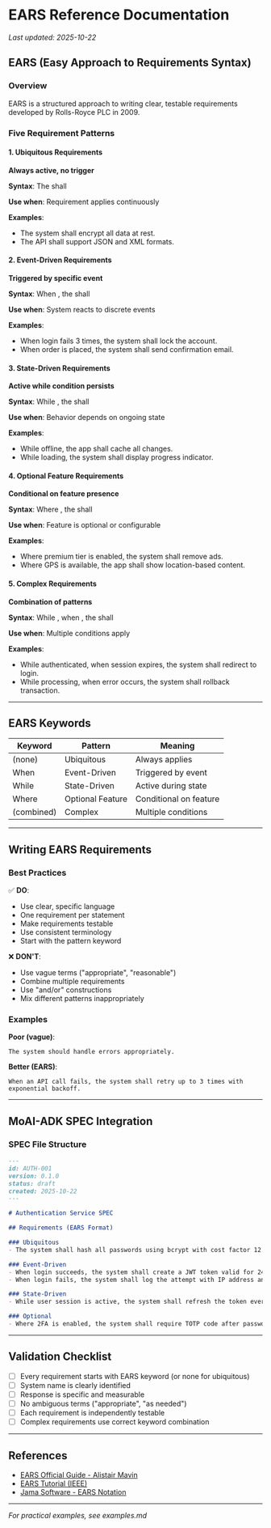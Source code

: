 # EARS Reference Documentation

_Last updated: 2025-10-22_

## EARS (Easy Approach to Requirements Syntax)

### Overview
EARS is a structured approach to writing clear, testable requirements developed by Rolls-Royce PLC in 2009.

### Five Requirement Patterns

#### 1. Ubiquitous Requirements
**Always active, no trigger**

**Syntax**: The <system> shall <response>

**Use when**: Requirement applies continuously

**Examples**:
- The system shall encrypt all data at rest.
- The API shall support JSON and XML formats.

#### 2. Event-Driven Requirements
**Triggered by specific event**

**Syntax**: When <trigger>, the <system> shall <response>

**Use when**: System reacts to discrete events

**Examples**:
- When login fails 3 times, the system shall lock the account.
- When order is placed, the system shall send confirmation email.

#### 3. State-Driven Requirements
**Active while condition persists**

**Syntax**: While <state>, the <system> shall <response>

**Use when**: Behavior depends on ongoing state

**Examples**:
- While offline, the app shall cache all changes.
- While loading, the system shall display progress indicator.

#### 4. Optional Feature Requirements
**Conditional on feature presence**

**Syntax**: Where <feature>, the <system> shall <response>

**Use when**: Feature is optional or configurable

**Examples**:
- Where premium tier is enabled, the system shall remove ads.
- Where GPS is available, the app shall show location-based content.

#### 5. Complex Requirements
**Combination of patterns**

**Syntax**: While <state>, when <trigger>, the <system> shall <response>

**Use when**: Multiple conditions apply

**Examples**:
- While authenticated, when session expires, the system shall redirect to login.
- While processing, when error occurs, the system shall rollback transaction.

---

## EARS Keywords

| Keyword | Pattern | Meaning |
|---------|---------|---------|
| (none) | Ubiquitous | Always applies |
| When | Event-Driven | Triggered by event |
| While | State-Driven | Active during state |
| Where | Optional Feature | Conditional on feature |
| (combined) | Complex | Multiple conditions |

---

## Writing EARS Requirements

### Best Practices

✅ **DO**:
- Use clear, specific language
- One requirement per statement
- Make requirements testable
- Use consistent terminology
- Start with the pattern keyword

❌ **DON'T**:
- Use vague terms ("appropriate", "reasonable")
- Combine multiple requirements
- Use "and/or" constructions
- Mix different patterns inappropriately

### Examples

**Poor (vague)**:
```
The system should handle errors appropriately.
```

**Better (EARS)**:
```
When an API call fails, the system shall retry up to 3 times with exponential backoff.
```

---

## MoAI-ADK SPEC Integration

### SPEC File Structure
```markdown
---
id: AUTH-001
version: 0.1.0
status: draft
created: 2025-10-22
---

# Authentication Service SPEC

## Requirements (EARS Format)

### Ubiquitous
- The system shall hash all passwords using bcrypt with cost factor 12.

### Event-Driven
- When login succeeds, the system shall create a JWT token valid for 24 hours.
- When login fails, the system shall log the attempt with IP address and timestamp.

### State-Driven
- While user session is active, the system shall refresh the token every 15 minutes.

### Optional
- Where 2FA is enabled, the system shall require TOTP code after password verification.
```

---

## Validation Checklist

- [ ] Every requirement starts with EARS keyword (or none for ubiquitous)
- [ ] System name is clearly identified
- [ ] Response is specific and measurable
- [ ] No ambiguous terms ("appropriate", "as needed")
- [ ] Each requirement is independently testable
- [ ] Complex requirements use correct keyword combination

---

## References

- [EARS Official Guide - Alistair Mavin](https://alistairmavin.com/ears/)
- [EARS Tutorial (IEEE)](https://ieeexplore.ieee.org/document/5328509)
- [Jama Software - EARS Notation](https://www.jamasoftware.com/requirements-management-guide/writing-requirements/adopting-the-ears-notation-to-improve-requirements-engineering/)

---

_For practical examples, see examples.md_
